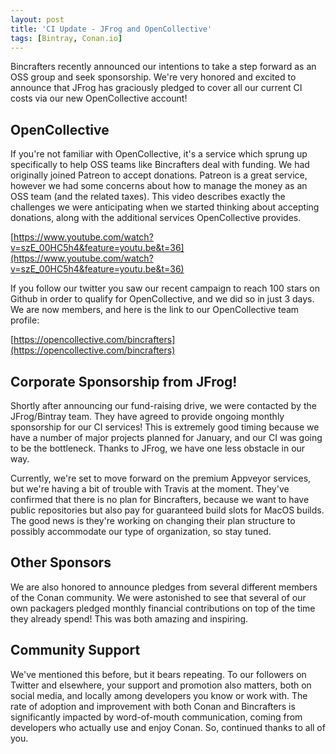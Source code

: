 ```yaml
---
layout: post
title: 'CI Update - JFrog and OpenCollective'
tags: [Bintray, Conan.io]
---
```


Bincrafters recently announced our intentions to take a step forward as an OSS group and seek sponsorship.  We're very honored and excited to announce that JFrog has graciously pledged to cover all our current CI costs via our new OpenCollective account!

## OpenCollective
If you're not familiar with OpenCollective, it's a service which sprung up specifically to help OSS teams like Bincrafters deal with funding.  We had originally joined Patreon to accept donations.  Patreon is a great service, however we had some concerns about how to manage the money as an OSS team (and the related taxes).  This video describes exactly the challenges we were anticipating when we started thinking about accepting donations, along with the additional services OpenCollective provides.  

[https://www.youtube.com/watch?v=szE_00HC5h4&feature=youtu.be&t=36](https://www.youtube.com/watch?v=szE_00HC5h4&feature=youtu.be&t=36)

If you follow our twitter you saw our recent campaign to reach 100 stars on Github in order to qualify for OpenCollective, and we did so in just 3 days.  We are now members, and here is the link to our OpenCollective team profile: 

[https://opencollective.com/bincrafters](https://opencollective.com/bincrafters)

##  Corporate Sponsorship from JFrog!
Shortly after announcing our fund-raising drive, we were contacted by the JFrog/Bintray team.  They have agreed to provide ongoing monthly sponsorship for our CI services!  This is extremely good timing because we have a number of major projects planned for January, and our CI was going to be the bottleneck.  Thanks to JFrog, we have one less obstacle in our way. 

Currently, we're set to move forward on the premium Appveyor services, but we're having a bit of trouble with Travis at the moment.  They've confirmed that there is no plan for Bincrafters, because we want to have public repositories but also pay for guaranteed build slots for MacOS builds.  The good news is they're working on changing their plan structure to possibly accommodate our type of organization, so stay tuned. 

## Other Sponsors
We are also honored to announce pledges from several different members of the Conan community. We were astonished to see that several of our own packagers pledged monthly financial contributions on top of the time they already spend!  This was both amazing and inspiring.  

## Community Support
We've mentioned this before, but it bears repeating.  To our followers on Twitter and elsewhere, your support and promotion also matters, both on social media, and locally among developers you know or work with.  The rate of adoption and improvement with both Conan and Bincrafters is significantly impacted by word-of-mouth communication, coming from developers who actually use and enjoy Conan.  So, continued thanks to all of you. 